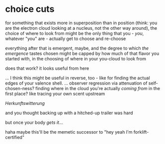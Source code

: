 # choice cuts

for something that exists more in superposition than in position (think: you are the electron cloud looking at a nucleus, not the other way around), the choice of where to look from might be the only thing that you - _you_, whatever "you" are - actually get to choose and re-choose

everything after that is emergent, maybe, and the degree to which _the emergence_ tastes chosen might be capped by how much of that flavor you started with, in the choosing of where in your you-cloud to look from

does that work? it looks useful from here

... I think this might be useful in reverse, too - like for finding the actual edges of your valence shell. ... observer regression via attenuation of self-chosen-ness? finding where in the cloud you're actually _coming from_ in the first place? like tracing your own scent upstream

_Herkunftswitterung_

and you thought backing up with a hitched-up trailer was hard

but once your body _gets it_...

haha maybe this'll be the memetic successor to "hey yeah I'm forklift-certified"
